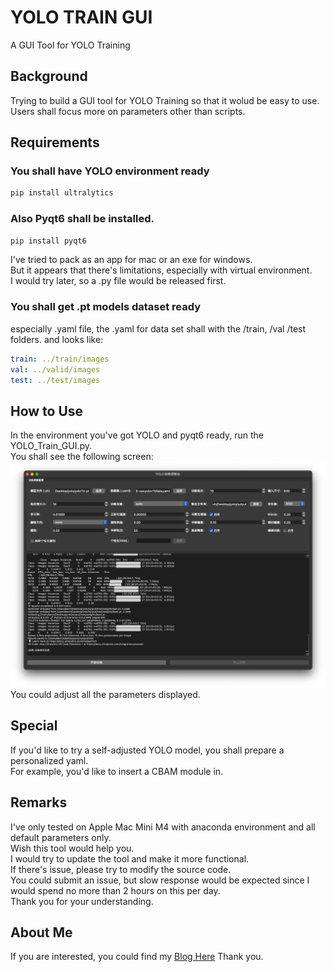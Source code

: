 # YOLO TRAIN GUI 
A GUI Tool for YOLO Training  

## Background
Trying to build a GUI tool for YOLO Training so that it wolud be easy to use.  
Users shall focus more on parameters other than scripts.  

## Requirements
### You shall have YOLO environment ready
```bash
pip install ultralytics
```
### Also Pyqt6 shall be installed. 
```bash
pip install pyqt6
```
I've tried to pack as an app for mac or an exe for windows.  
But it appears that there's limitations, especially with virtual environment.  
I would try later, so a .py file would be released first.  
### You shall get .pt models dataset ready
especially .yaml file, the .yaml for data set shall with the /train, /val /test folders. and looks like:
```yaml
train: ../train/images
val: ../valid/images
test: ../test/images
```
## How to Use
In the environment you've got YOLO and pyqt6 ready, run the YOLO_Train_GUI.py.  
You shall see the following screen:  
![ScreenShot](/img/screen_shot.png)
You could adjust all the parameters displayed.  

## Special
If you'd like to try a self-adjusted YOLO model, you shall prepare a personalized yaml.  
For example, you'd like to insert a CBAM module in.  

## Remarks
I've only tested on Apple Mac Mini M4 with anaconda environment and all default parameters only.  
Wish this tool would help you.  
I would try to update the tool and make it more functional.  
If there's issue, please try to modify the source code.  
You could submit an issue, but slow response would be expected since I would spend no more than 2 hours on this per day.   
Thank you for your understanding.  

## About Me
If you are interested, you could find my [Blog Here](https://kevinblog.zone.id "Kevin's Blog")
Thank you.  
